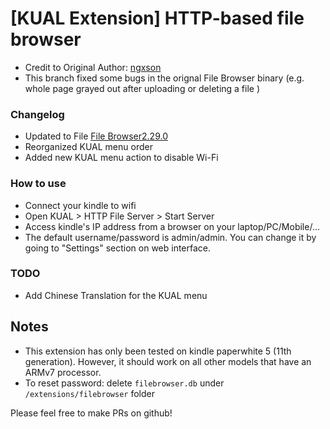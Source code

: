 # [KUAL Extension] HTTP-based file browser

- Credit to Original Author: [ngxson](https://github.com/ngxson)
- This branch fixed some bugs in the orignal File Browser binary  (e.g. whole page grayed out after uploading or deleting a file )

### Changelog 
- Updated to File [File Browser2.29.0](https://github.com/filebrowser/filebrowser/releases/tag/v2.29.0)
- Reorganized KUAL menu order 
- Added new KUAL menu action to disable Wi-Fi

### How to use

- Connect your kindle to wifi
- Open KUAL > HTTP File Server > Start Server
- Access kindle's IP address from a browser on your laptop/PC/Mobile/...
- The default username/password is admin/admin. You can change it by going to "Settings" section on web interface.

### TODO

- Add Chinese Translation  for the KUAL menu

## Notes

- This extension has only been tested on kindle paperwhite 5 (11th generation). However, it should work on all other models that have an ARMv7 processor.
- To reset password: delete `filebrowser.db` under `/extensions/filebrowser` folder

Please feel free to make PRs on github!
